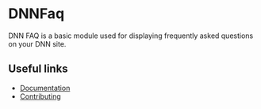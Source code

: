 # DNNFaq
DNN FAQ is a basic module used for displaying frequently asked questions on your DNN site.

Useful links
------------
* [Documentation](http://dnncommunity.github.io/DNN.Faq/)
* [Contributing](https://github.com/DNNCommunity/DNN.Faq/blob/development/.github/CONTRIBUTING.md)
